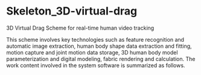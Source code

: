 # Skeleton_3D-virtual-drag
3D Virtual Drag Scheme for real-time human video tracking

This scheme involves key technologies such as feature recognition and automatic image extraction, human body shape data extraction and fitting, motion capture and joint motion data storage, 3D human body model parameterization and digital modeling, fabric rendering and calculation. The work content involved in the system software is summarized as follows.
